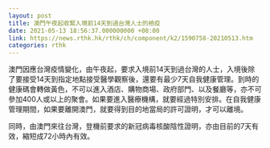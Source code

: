 ```yaml
---
layout: post
title: 澳門午夜起收緊入境前14天到過台灣人士的檢疫
date: 2021-05-13 18:56:37.000000000 +08:00
link: https://news.rthk.hk/rthk/ch/component/k2/1590758-20210513.htm
categories: rthk
---
```


澳門因應台灣疫情變化，由午夜起，要求入境前14天到過台灣的人士，入境後除了要接受14天到指定地點接受醫學觀察後，還要有最少7天自我健康管理。到時的健康碼會轉做黃色，不可以進入酒店、購物商場、政府部門、以及餐廳等，亦不可參加400人或以上的聚會。如果要進入醫療機構，就要經過特別安排。在自我健康管理期間，如果要離開澳門，就要得到目的地當局的許可證明，才可以離境。

同時，由澳門來往台灣，登機前要求的新冠病毒核酸陰性證明，亦由目前的7天有效，縮短成72小時內有效。
